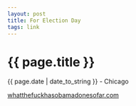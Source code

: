 ```yaml
---
layout: post
title: For Election Day
tags: link
---
```


{{ page.title }}
================

<p class="meta">{{ page.date | date_to_string }} - Chicago</p>

[whatthefuckhasobamadonesofar.com](http://whatthefuckhasobamadonesofar.com/)
